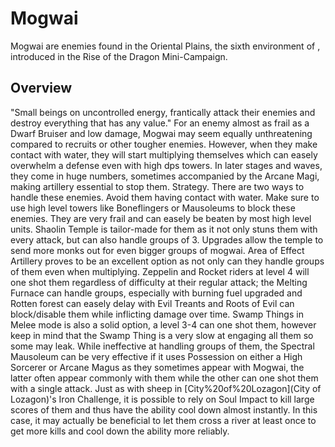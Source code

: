# Mogwai

Mogwai are enemies found in the Oriental Plains, the sixth environment of , introduced in the Rise of the Dragon Mini-Campaign.
## Overview

"Small beings on uncontrolled energy, frantically attack their enemies and destroy everything that has any value."
For an enemy almost as frail as a Dwarf Bruiser and low damage, Mogwai may seem equally unthreatening compared to recruits or other tougher enemies. However, when they make contact with water, they will start multiplying themselves which can easely overwhelm a defense even with high dps towers.
In later stages and waves, they come in huge numbers, sometimes accompanied by the Arcane Magi, making artillery essential to stop them.
Strategy.
There are two ways to handle these enemies.
Avoid them having contact with water. Make sure to use high level towers like Boneflingers or Mausoleums to block these enemies. They are very frail and can easely be beaten by most high level units. Shaolin Temple is tailor-made for them as it not only stuns them with every attack, but can also handle groups of 3. Upgrades allow the temple to send more monks out for even bigger groups of mogwai.
Area of Effect
Artillery proves to be an excellent option as not only can they handle groups of them even when multiplying. Zeppelin and Rocket riders at level 4 will one shot them regardless of difficulty at their regular attack; the Melting Furnace can handle groups, especially with burning fuel upgraded and Rotten forest can easely delay with Evil Treants and Roots of Evil can block/disable them while inflicting damage over time. Swamp Things in Melee mode is also a solid option, a level 3-4 can one shot them, however keep in mind that the Swamp Thing is a very slow at engaging all them so some may leak.
While ineffective at handling groups of them, the Spectral Mausoleum can be very effective if it uses Possession on either a High Sorcerer or Arcane Magus as they sometimes appear with Mogwai, the latter often appear commonly with them while the other can one shot them with a single attack.
Just as with sheep in [City%20of%20Lozagon](City of Lozagon)'s Iron Challenge, it is possible to rely on Soul Impact to kill large scores of them and thus have the ability cool down almost instantly. In this case, it may actually be beneficial to let them cross a river at least once to get more kills and cool down the ability more reliably.